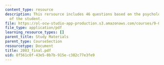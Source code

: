 ```yaml
---
content_type: resource
description: This rersource includes 46 questions based on the psychological understanding
  of the student.
file: https://ol-ocw-studio-app-production.s3.amazonaws.com/courses/9-00-introduction-to-psychology-fall-2004/8f561c0f43e50b7b915ec382c77e3fe9_2003_final.pdf
file_type: application/pdf
learning_resource_types: []
parent_title: Study Materials
parent_type: CourseSection
resourcetype: Document
title: 2003_final.pdf
uid: 8f561c0f-43e5-0b7b-915e-c382c77e3fe9
---
```


